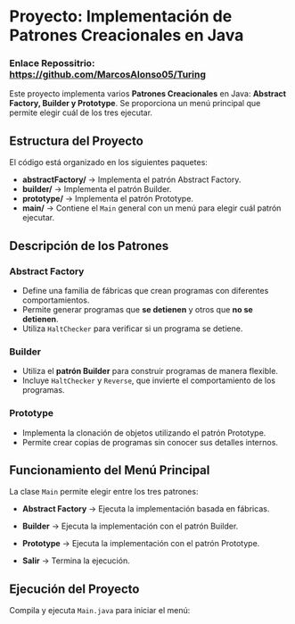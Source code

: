 # Proyecto: Implementación de Patrones Creacionales en Java

### Enlace Repossitrio: https://github.com/MarcosAlonso05/Turing

Este proyecto implementa varios **Patrones Creacionales** en Java: **Abstract Factory, Builder y Prototype**. Se proporciona un menú principal que permite elegir cuál de los tres ejecutar.

## Estructura del Proyecto

El código está organizado en los siguientes paquetes:

- **abstractFactory/** → Implementa el patrón Abstract Factory.
- **builder/** → Implementa el patrón Builder.
- **prototype/** → Implementa el patrón Prototype.
- **main/** → Contiene el `Main` general con un menú para elegir cuál patrón ejecutar.

## Descripción de los Patrones

### Abstract Factory

- Define una familia de fábricas que crean programas con diferentes comportamientos.
- Permite generar programas que **se detienen** y otros que **no se detienen**.
- Utiliza `HaltChecker` para verificar si un programa se detiene.

### Builder

- Utiliza el **patrón Builder** para construir programas de manera flexible.
- Incluye `HaltChecker` y `Reverse`, que invierte el comportamiento de los programas.

### Prototype

- Implementa la clonación de objetos utilizando el patrón Prototype.
- Permite crear copias de programas sin conocer sus detalles internos.

## Funcionamiento del Menú Principal

La clase `Main` permite elegir entre los tres patrones:

- **Abstract Factory** → Ejecuta la implementación basada en fábricas.

- **Builder** → Ejecuta la implementación con el patrón Builder.

- **Prototype** → Ejecuta la implementación con el patrón Prototype.

- **Salir** → Termina la ejecución.

## Ejecución del Proyecto

Compila y ejecuta `Main.java` para iniciar el menú:
